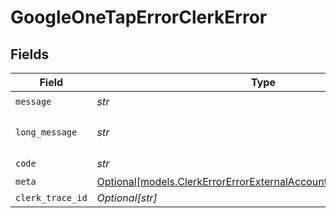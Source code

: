 # GoogleOneTapErrorClerkError


## Fields

| Field                                                                                                                                  | Type                                                                                                                                   | Required                                                                                                                               | Description                                                                                                                            | Example                                                                                                                                |
| -------------------------------------------------------------------------------------------------------------------------------------- | -------------------------------------------------------------------------------------------------------------------------------------- | -------------------------------------------------------------------------------------------------------------------------------------- | -------------------------------------------------------------------------------------------------------------------------------------- | -------------------------------------------------------------------------------------------------------------------------------------- |
| `message`                                                                                                                              | *str*                                                                                                                                  | :heavy_check_mark:                                                                                                                     | N/A                                                                                                                                    | Invalid input                                                                                                                          |
| `long_message`                                                                                                                         | *str*                                                                                                                                  | :heavy_check_mark:                                                                                                                     | N/A                                                                                                                                    | The input provided does not meet the requirements.                                                                                     |
| `code`                                                                                                                                 | *str*                                                                                                                                  | :heavy_check_mark:                                                                                                                     | N/A                                                                                                                                    | 400_bad_request                                                                                                                        |
| `meta`                                                                                                                                 | [Optional[models.ClerkErrorErrorExternalAccountWithVerificationMeta]](../models/clerkerrorerrorexternalaccountwithverificationmeta.md) | :heavy_minus_sign:                                                                                                                     | N/A                                                                                                                                    | {}                                                                                                                                     |
| `clerk_trace_id`                                                                                                                       | *Optional[str]*                                                                                                                        | :heavy_minus_sign:                                                                                                                     | N/A                                                                                                                                    | trace_123456789abcd                                                                                                                    |